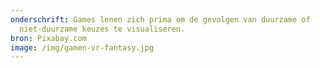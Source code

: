 ```yaml
---
onderschrift: Games lenen zich prima om de gevolgen van duurzame of
  niet-duurzame keuzes te visualiseren.
bron: Pixabay.com
image: /img/gamen-vr-fantasy.jpg
---
```

